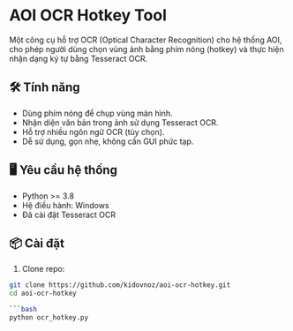 # AOI OCR Hotkey Tool

Một công cụ hỗ trợ OCR (Optical Character Recognition) cho hệ thống AOI, cho phép người dùng chọn vùng ảnh bằng phím nóng (hotkey) và thực hiện nhận dạng ký tự bằng Tesseract OCR.

## 🛠 Tính năng

- Dùng phím nóng để chụp vùng màn hình.
- Nhận diện văn bản trong ảnh sử dụng Tesseract OCR.
- Hỗ trợ nhiều ngôn ngữ OCR (tùy chọn).
- Dễ sử dụng, gọn nhẹ, không cần GUI phức tạp.

## 🖥 Yêu cầu hệ thống

- Python >= 3.8
- Hệ điều hành: Windows
- Đã cài đặt Tesseract OCR

## 📦 Cài đặt

1. Clone repo:

```bash
git clone https://github.com/kidovnoz/aoi-ocr-hotkey.git
cd aoi-ocr-hotkey

```bash
python ocr_hotkey.py
